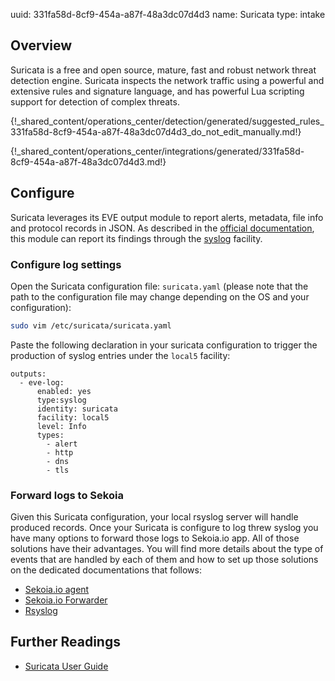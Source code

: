 uuid: 331fa58d-8cf9-454a-a87f-48a3dc07d4d3
name: Suricata
type: intake

## Overview
Suricata is a free and open source, mature, fast and robust network threat detection engine. Suricata inspects the network traffic using a powerful and extensive rules and signature language, and has powerful Lua scripting support for detection of complex threats.


{!_shared_content/operations_center/detection/generated/suggested_rules_331fa58d-8cf9-454a-a87f-48a3dc07d4d3_do_not_edit_manually.md!}

{!_shared_content/operations_center/integrations/generated/331fa58d-8cf9-454a-a87f-48a3dc07d4d3.md!}

## Configure
Suricata leverages its EVE output module to report alerts, metadata, file info and protocol records in JSON. As described in the [official documentation](https://docs.suricata.io/en/latest/configuration/suricata-yaml.html), this module can report its findings through the [syslog](https://docs.suricata.io/en/latest/output/eve/eve-json-output.html#output-types) facility.

### Configure log settings
Open the Suricata configuration file: `suricata.yaml` (please note that the path to the configuration file may change depending on the OS and your configuration):
```bash
sudo vim /etc/suricata/suricata.yaml
```

Paste the following declaration in your suricata configuration to trigger the production of syslog entries under the `local5` facility:
```
outputs:
  - eve-log:
      enabled: yes
      type:syslog
      identity: suricata
      facility: local5
      level: Info
      types:
        - alert
        - http
        - dns
        - tls
```

### Forward logs to Sekoia 
Given this Suricata configuration, your local rsyslog server will handle produced records.
Once your Suricata is configure to log threw syslog you have many options to forward those logs to Sekoia.io app. All of those solutions have their advantages. You will find more details about the type of events that are handled by each of them and how to set up those solutions on the dedicated documentations that follows:

- [Sekoia.io agent](https://docs.sekoia.io/xdr/features/collect/integrations/endpoint/sekoiaio/)
- [Sekoia.io Forwarder](https://docs.sekoia.io/xdr/features/collect/ingestion_methods/sekoiaio_forwarder/)
- [Rsyslog](https://docs.sekoia.io/xdr/features/collect/ingestion_methods/syslog/rsyslog/)

## Further Readings
- [Suricata User Guide](https://suricata.readthedocs.io/)
